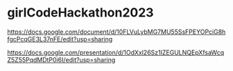 # girlCodeHackathon2023

https://docs.google.com/document/d/10FLVuLybMG7MU55SsFPEYOPciG8hfgcPcqGE3L37nFE/edit?usp=sharing

https://docs.google.com/presentation/d/1OdXxl26Sz1IZEGULNQEpXfsaWcqZ5Z55PqdMDtP0i6I/edit?usp=sharing
